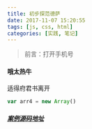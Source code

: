 ```yaml
---
title: 初步探范德萨
date: 2017-11-07 15:20:55
tags: [js, css, html]
categories: [实践, 笔记]
---
```


>前言：打开手机号

#### 哦太热牛
<!-- more -->
适得府君书离开


```js
var arr4 = new Array()
```

##### [案例源码地址](https://github.com/formattedzzz/H5-web-Worker-exploer)